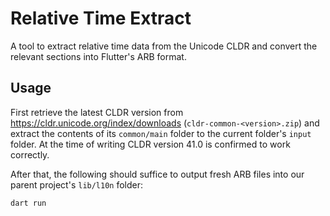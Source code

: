 # Relative Time Extract

A tool to extract relative time data from the Unicode CLDR and convert the relevant sections into Flutter's ARB format.

## Usage

First retrieve the latest CLDR version from https://cldr.unicode.org/index/downloads (`cldr-common-<version>.zip`) and extract the contents of its `common/main` folder to the current folder's `input` folder. At the time of writing CLDR version 41.0 is confirmed to work correctly.

After that, the following should suffice to output fresh ARB files into our parent project's `lib/l10n` folder:
```sh
dart run
```